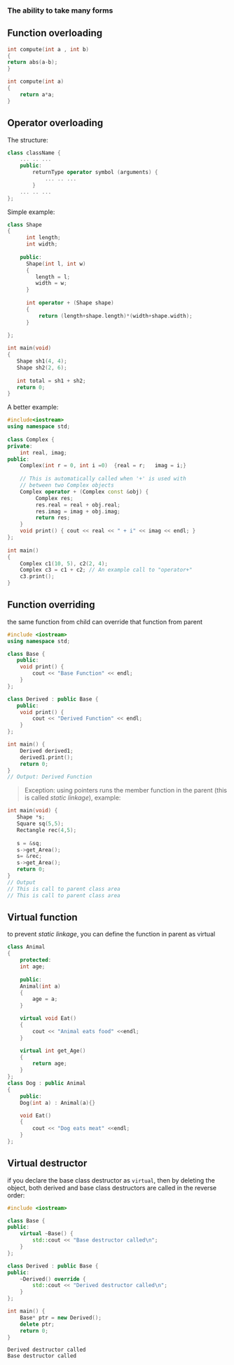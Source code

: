 ### The ability to take many forms

## Function overloading
```cpp
int compute(int a , int b)
{
return abs(a-b);
}

int compute(int a)
{
    return a*a;
}
```
## Operator overloading
The structure:
```cpp
class className {
    ... .. ...
    public:
        returnType operator symbol (arguments) {
            ... .. ...
        } 
    ... .. ...
};
```
Simple example:
```cpp
class Shape 
{
      int length;    
      int width;
      
    public:
      Shape(int l, int w) 
      {
         length = l;
         width = w;
      }
      
      int operator + (Shape shape)
      {
          return (length+shape.length)*(width+shape.width);
      }
		
};

int main(void) 
{
   Shape sh1(4, 4);   
   Shape sh2(2, 6);   
   
   int total = sh1 + sh2;
   return 0;
}
```
A better example:
```cpp
#include<iostream> 
using namespace std; 
  
class Complex {
private: 
    int real, imag; 
public:
    Complex(int r = 0, int i =0)  {real = r;   imag = i;} 
      
    // This is automatically called when '+' is used with 
    // between two Complex objects 
    Complex operator + (Complex const &obj) { 
         Complex res; 
         res.real = real + obj.real; 
         res.imag = imag + obj.imag; 
         return res; 
    } 
    void print() { cout << real << " + i" << imag << endl; } 
}; 
  
int main() 
{ 
    Complex c1(10, 5), c2(2, 4); 
    Complex c3 = c1 + c2; // An example call to "operator+" 
    c3.print(); 
}
```
## Function overriding
the same function from child can override that function from parent
```cpp
#include <iostream>
using namespace std;

class Base {
   public:
    void print() {
        cout << "Base Function" << endl;
    }
};

class Derived : public Base {
   public:
    void print() {
        cout << "Derived Function" << endl;
    }
};

int main() {
    Derived derived1;
    derived1.print();
    return 0;
}
// Output: Derived Function
```
> Exception: using pointers runs the member function in the parent (this is called _static linkage_), example:
```cpp
int main(void) {
   Shape *s;
   Square sq(5,5); 
   Rectangle rec(4,5); 
   
   s = &sq;
   s->get_Area();
   s= &rec;
   s->get_Area();
   return 0;
}
// Output
// This is call to parent class area
// This is call to parent class area
```
## Virtual function
to prevent _static linkage_, you can define the function in parent as virtual
```cpp
class Animal 
{
    protected:
    int age;
    
    public:
    Animal(int a)
    {
        age = a;
    }

    virtual void Eat()
    {
        cout << "Animal eats food" <<endl;
    }

    virtual int get_Age()
    {
        return age;
    }
};
class Dog : public Animal 
{
    public:
    Dog(int a) : Animal(a){}

    void Eat()
    {
        cout << "Dog eats meat" <<endl;
    }
};
```
## Virtual destructor
if you declare the base class destructor as `virtual`, then by deleting the object, both derived and base class destructors are called in the reverse order:
```cpp
#include <iostream>

class Base {
public:
    virtual ~Base() {
        std::cout << "Base destructor called\n";
    }
};

class Derived : public Base {
public:
    ~Derived() override {
        std::cout << "Derived destructor called\n";
    }
};

int main() {
    Base* ptr = new Derived();
    delete ptr;
    return 0;
}
```
```
Derived destructor called
Base destructor called
```
